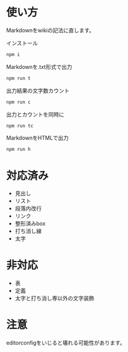 # 使い方

Markdownをwikiの記法に直します。

インストール
```zsh
npm i
```

Markdownを.txt形式で出力
```zsh
npm run t
```

出力結果の文字数カウント
```zsh
npm run c
```

出力とカウントを同時に
```zsh
npm run tc
```

MarkdownをHTMLで出力
```zsh
npm run h
```

# 対応済み

- 見出し
- リスト
- 段落内改行
- リンク
- 整形済みbox
- 打ち消し線
- 太字

# 非対応

- 表
- 定義
- 太字と打ち消し専以外の文字装飾

# 注意

editorconfigをいじると壊れる可能性があります。
